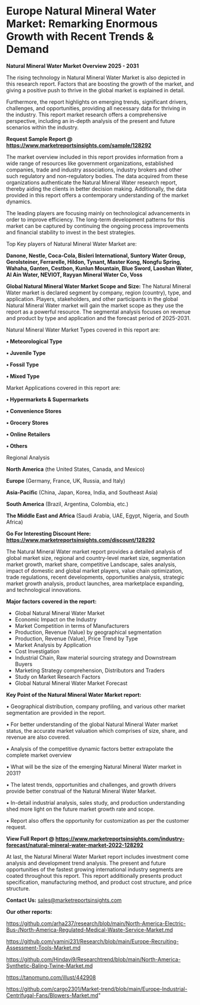 # Europe Natural Mineral Water Market: Remarking Enormous Growth with Recent Trends & Demand

<Strong> Natural Mineral Water Market Overview 2025 - 2031</strong>

The rising technology in Natural Mineral Water Market is also depicted in this research report. Factors that are boosting the growth of the market, and giving a positive push to thrive in the global market is explained in detail.

Furthermore, the report highlights on emerging trends, significant drivers, challenges, and opportunities, providing all necessary data for thriving in the industry. This report market research offers a comprehensive perspective, including an in-depth analysis of the present and future scenarios within the industry.

<strong>Request Sample Report @ <a href=https://www.marketreportsinsights.com/sample/128292>https://www.marketreportsinsights.com/sample/128292</a></strong>

The market overview included in this report provides information from a wide range of resources like government organizations, established companies, trade and industry associations, industry brokers and other such regulatory and non-regulatory bodies. The data acquired from these organizations authenticate the Natural Mineral Water research report, thereby aiding the clients in better decision making. Additionally, the data provided in this report offers a contemporary understanding of the market dynamics.

The leading players are focusing mainly on technological advancements in order to improve efficiency. The long-term development patterns for this market can be captured by continuing the ongoing process improvements and financial stability to invest in the best strategies.

Top Key players of Natural Mineral Water Market are:

<strong>Danone, Nestle, Coca-Cola, Bisleri International, Suntory Water Group, Gerolsteiner, Ferrarelle, Hildon, Tynant, Master Kong, Nongfu Spring, Wahaha, Ganten, Cestbon, Kunlun Mountain, Blue Sword, Laoshan Water, Al Ain Water, NEVIOT, Rayyan Mineral Water Co, Voss</strong>

<strong><b>Global Natural Mineral Water Market Scope and Size:</b></strong>
The Natural Mineral Water market is declared segment by company, region (country), type, and application. Players, stakeholders, and other participants in the global Natural Mineral Water market will gain the market scope as they use the report as a powerful resource. The segmental analysis focuses on revenue and product by type and application and the forecast period of 2025-2031.

Natural Mineral Water Market Types covered in this report are:

<strong>• Meteorological Type

• Juvenile Type

• Fossil Type

• Mixed Type</strong>

Market Applications covered in this report are:

<strong>• Hypermarkets & Supermarkets

• Convenience Stores

• Grocery Stores

• Online Retailers

• Others</strong> 

Regional Analysis

<strong>North America</strong> (the United States, Canada, and Mexico)

<strong>Europe</strong> (Germany, France, UK, Russia, and Italy)

<strong>Asia-Pacific</strong> (China, Japan, Korea, India, and Southeast Asia)

<strong>South America</strong> (Brazil, Argentina, Colombia, etc.)

<strong>The Middle East and Africa</strong> (Saudi Arabia, UAE, Egypt, Nigeria, and South Africa)

<strong>Go For Interesting Discount Here: <a href=https://www.marketreportsinsights.com/discount/128292>https://www.marketreportsinsights.com/discount/128292</a></strong>

The Natural Mineral Water market report provides a detailed analysis of global market size, regional and country-level market size, segmentation market growth, market share, competitive Landscape, sales analysis, impact of domestic and global market players, value chain optimization, trade regulations, recent developments, opportunities analysis, strategic market growth analysis, product launches, area marketplace expanding, and technological innovations.

<strong><b>Major factors covered in the report:</b></strong>
<ul>
  <li>Global Natural Mineral Water Market </li>
  <li>Economic Impact on the Industry</li>
  <li>Market Competition in terms of Manufacturers</li>
  <li>Production, Revenue (Value) by geographical segmentation</li>
  <li>Production, Revenue (Value), Price Trend by Type</li>
  <li>Market Analysis by Application</li>
  <li>Cost Investigation</li>
  <li>Industrial Chain, Raw material sourcing strategy and Downstream Buyers</li>
  <li>Marketing Strategy comprehension, Distributors and Traders</li>
  <li>Study on Market Research Factors</li>
  <li>Global Natural Mineral Water Market Forecast</li>
</ul>

<strong><b>Key Point of the Natural Mineral Water Market report:</b></strong>

• Geographical distribution, company profiling, and various other market segmentation are provided in the report.

• For better understanding of the global Natural Mineral Water market status, the accurate market valuation which comprises of size, share, and revenue are also covered.

• Analysis of the competitive dynamic factors better extrapolate the complete market overview

• What will be the size of the emerging Natural Mineral Water market in 2031?

• The latest trends, opportunities and challenges, and growth drivers provide better construal of the Natural Mineral Water Market.

• In-detail industrial analysis, sales study, and production understanding shed more light on the future market growth rate and scope.

• Report also offers the opportunity for customization as per the customer request.

<strong><b>View Full Report @ <a href=https://www.marketreportsinsights.com/industry-forecast/natural-mineral-water-market-2022-128292>https://www.marketreportsinsights.com/industry-forecast/natural-mineral-water-market-2022-128292</a></b></strong>


At last, the Natural Mineral Water Market report includes investment come analysis and development trend analysis. The present and future opportunities of the fastest growing international industry segments are coated throughout this report. This report additionally presents product specification, manufacturing method, and product cost structure, and price structure.

<strong>Contact Us:</strong>
sales@marketreportsinsights.com

<strong>Our other reports:</strong>

<a href=https://github.com/arha237/research/blob/main/North-America-Electric-Bus-/North-America-Regulated-Medical-Waste-Service-Market.md>https://github.com/arha237/research/blob/main/North-America-Electric-Bus-/North-America-Regulated-Medical-Waste-Service-Market.md</a>

<a href=https://github.com/yamini231/Research/blob/main/Europe-Recruiting-Assessment-Tools-Market.md>https://github.com/yamini231/Research/blob/main/Europe-Recruiting-Assessment-Tools-Market.md</a>

<a href=https://github.com/Hindavi9/Researchtrend/blob/main/North-America-Synthetic-Baling-Twine-Market.md>https://github.com/Hindavi9/Researchtrend/blob/main/North-America-Synthetic-Baling-Twine-Market.md</a>

<a href=https://tanomuno.com/illust/442908>https://tanomuno.com/illust/442908</a>

<a href=https://github.com/cargo2301/Market-trend/blob/main/Europe-Industrial-Centrifugal-Fans/Blowers-Market.md>https://github.com/cargo2301/Market-trend/blob/main/Europe-Industrial-Centrifugal-Fans/Blowers-Market.md</a>"
